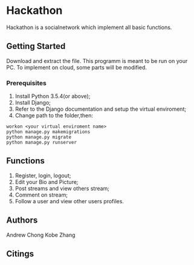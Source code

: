 # Hackathon

Hackathon is a socialnetwork which implement all basic functions.

## Getting Started

Download and extract the file. This programm is meant to be run on your PC.
To implement on cloud, some parts will be modified.

### Prerequisites

1. Install Python 3.5.4(or above);
2. Install Django;
3. Refer to the Django documentation and setup the virtual enviroment;
4. Change path to the folder,then:

```
workon <your virtual enviroment name>
python manage.py makemigrations
python manage.py migrate
python manage.py runserver
```

## Functions

1. Register, login, logout;
2. Edit your Bio and Picture;
3. Post streams and view others stream;
4. Comment on stream;
5. Follow a user and view other users profiles.

## Authors
Andrew Chong
Kobe Zhang
## Citings
